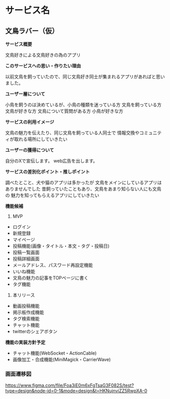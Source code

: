 # サービス名
## 文鳥ラバー（仮）

**サービス概要**

文鳥好きによる文鳥好きの為のアプリ

**このサービスへの思い・作りたい理由**

以前文鳥を飼っていたので、同じ文鳥好き同士が集まれるアプリがあればと思いました。

**ユーザー層について**

小鳥を飼うのは決めているが、小鳥の種類を迷っている方
文鳥を飼っている方
文鳥が好きな方
文鳥について質問がある方
小鳥が好きな方

**サービスの利用イメージ**

文鳥の魅力を伝えたり、同じ文鳥を飼っている人同士で
情報交換やコミュニティが取れる場所にしていきたい

**ユーザーの獲得について**

自分のXで宣伝します。
web広告を出します。

**サービスの差別化ポイント・推しポイント**

調べたとこと、犬や猫のアプリは多かったが
文鳥をメインにしているアプリはありませんでした
昔飼っていたこともあり、文鳥をあまり知らない人にも文鳥の
魅力を知ってもらえるアプリにしていきたい

**機能候補**
1. MVP
- ログイン
- 新規登録
- マイページ
- 投稿機能(画像・タイトル・本文・タグ・投稿日)
- 投稿一覧画面
- 投稿詳細画面
- メールアドレス、パスワード再設定機能
- いいね機能
- 文鳥の魅力の記事をTOPページに書く
- タグ機能
1. 本リリース
- 動画投稿機能
- 掲示板作成機能
- タグ検索機能
- チャット機能
- twitterのシェアボタン

**機能の実装方針予定**
- チャット機能(WebSocket・ActionCable)
- 画像加工・合成機能(MiniMagick・CarrierWave)

### 画面遷移図
https://www.figma.com/file/Foa3iE0m6xFgTsaG3F082S/test?type=design&node-id=0-1&mode=design&t=HKNujnviZZ5RwpXA-0
